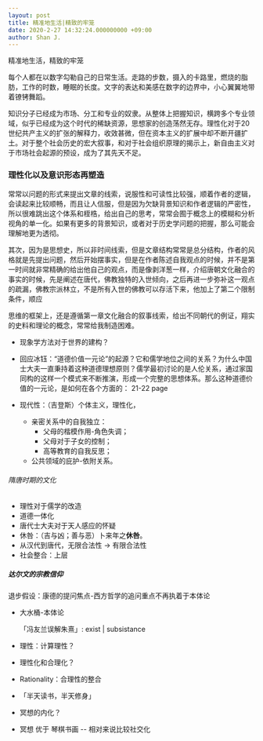 ```yaml
---
layout: post
title: 精准地生活|精致的牢笼
date: 2020-2-27 14:32:24.000000000 +09:00
author: Shan J.
---
```


精准地生活，精致的牢笼

每个人都在以数字勾勒自己的日常生活。走路的步数，摄入的卡路里，燃烧的脂肪，工作的时数，睡眠的长度。文字的表达和美感在数字的边界中，小心翼翼地带着镣铐舞蹈。

知识分子已经成为市场、分工和专业的奴隶。从整体上把握知识，横跨多个专业领域，似乎已经成为这个时代的稀缺资源，思想家的创造荡然无存。理性化对于20世纪共产主义的扩张的解释力，收效甚微，但在资本主义的扩展中却不断开疆扩土。对于整个社会历史的宏大叙事，和对于社会组织原理的揭示上，新自由主义对于市场社会起源的预设，成为了其先天不足。

### 理性化以及意识形态再塑造

常常以问题的形式来提出文章的线索，说服性和可读性比较强，顺着作者的逻辑，会读起来比较顺畅，而且让人信服，但是因为欠缺背景知识和作者逻辑的严密性，所以很难跳出这个体系和桎梏，给出自己的思考，常常会囿于概念上的模糊和分析视角的单一化。如果有更多的背景知识，或者对于历史学问题的把握，那么可能会理解地更为透彻。

其次，因为是思想史，所以非时间线索，但是文章结构常常是总分结构，作者的风格就是先提出问题，然后开始摆事实，但是在作者陈述自我观点的时候，并不是第一时间就非常精确的给出他自己的观点，而是像剥洋葱一样，介绍唐朝文化融合的事实的时候，先是阐述在唐代，佛教独特的入世倾向，之后再进一步弥补这一观点的疏漏，佛教宗派林立，不是所有入世的佛教可以存活下来，他加上了第二个限制条件，顺应

思维的框架上，还是遵循第一章文化融合的叙事线索，给出不同朝代的例证，翔实的史料和理论的概念，常常给我制造困难。

* 现象学方法对于世界的建构？

* 回应冰钰：“道德价值一元论”的起源？它和儒学地位之间的关系？为什么中国士大夫一直秉持着这种道德理想原则？儒学最初讨论的是人伦关系，通过家国同构的这样一个模式来不断推演，形成一个完整的思想体系。那么这种道德价值的一元论，是如何在各个方面的： 21-22 page



* 现代性：（吉登斯）个体主义，理性化，

  * 亲密关系中的自我独立：
    * 父母的楷模作用-角色失调；
    * 父母对于子女的控制；
    * 高等教育的自我反思；
  * 公共领域的庇护-依附关系。


###### 隋唐时期的文化

* 理性对于儒学的改造
* 道德一体化
* 唐代士大夫对于天人感应的怀疑
* 休咎：（吉与凶；善与恶）卜来年之**休咎**。
* 从汉代到唐代，无限合法性 -> 有限合法性
* 社会整合：上层


##### 达尔文的宗教信仰

退步假设：康德的提问焦点-西方哲学的追问重点不再执着于本体论

* 大水桶-本体论

  「冯友兰误解朱熹」: exist | subsistance

* 理性：计算理性？
* 理性化和合理化？
* Rationality：合理性的整合
* 「半天读书，半天修身」
* 冥想的内化？
* 冥想 优于 琴棋书画  -- 相对来说比较社交化
